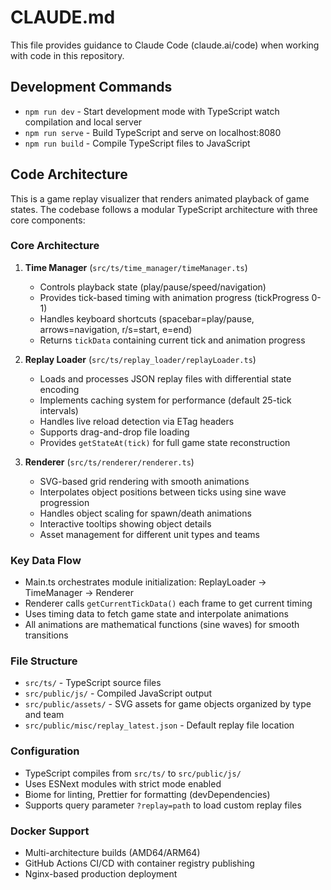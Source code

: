 # CLAUDE.md

This file provides guidance to Claude Code (claude.ai/code) when working with code in this repository.

## Development Commands

- `npm run dev` - Start development mode with TypeScript watch compilation and local server
- `npm run serve` - Build TypeScript and serve on localhost:8080 
- `npm run build` - Compile TypeScript files to JavaScript

## Code Architecture

This is a game replay visualizer that renders animated playback of game states. The codebase follows a modular TypeScript architecture with three core components:

### Core Architecture

1. **Time Manager** (`src/ts/time_manager/timeManager.ts`)
   - Controls playback state (play/pause/speed/navigation)
   - Provides tick-based timing with animation progress (tickProgress 0-1)
   - Handles keyboard shortcuts (spacebar=play/pause, arrows=navigation, r/s=start, e=end)
   - Returns `tickData` containing current tick and animation progress

2. **Replay Loader** (`src/ts/replay_loader/replayLoader.ts`)
   - Loads and processes JSON replay files with differential state encoding
   - Implements caching system for performance (default 25-tick intervals)
   - Handles live reload detection via ETag headers
   - Supports drag-and-drop file loading
   - Provides `getStateAt(tick)` for full game state reconstruction

3. **Renderer** (`src/ts/renderer/renderer.ts`)
   - SVG-based grid rendering with smooth animations
   - Interpolates object positions between ticks using sine wave progression
   - Handles object scaling for spawn/death animations
   - Interactive tooltips showing object details
   - Asset management for different unit types and teams

### Key Data Flow

- Main.ts orchestrates module initialization: ReplayLoader → TimeManager → Renderer
- Renderer calls `getCurrentTickData()` each frame to get current timing
- Uses timing data to fetch game state and interpolate animations
- All animations are mathematical functions (sine waves) for smooth transitions

### File Structure

- `src/ts/` - TypeScript source files
- `src/public/js/` - Compiled JavaScript output
- `src/public/assets/` - SVG assets for game objects organized by type and team
- `src/public/misc/replay_latest.json` - Default replay file location

### Configuration

- TypeScript compiles from `src/ts/` to `src/public/js/`
- Uses ESNext modules with strict mode enabled
- Biome for linting, Prettier for formatting (devDependencies)
- Supports query parameter `?replay=path` to load custom replay files

### Docker Support

- Multi-architecture builds (AMD64/ARM64) 
- GitHub Actions CI/CD with container registry publishing
- Nginx-based production deployment